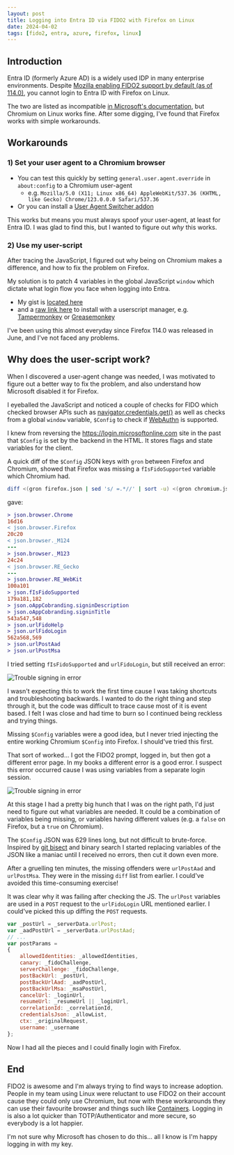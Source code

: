 ```yaml
---
layout: post
title: Logging into Entra ID via FIDO2 with Firefox on Linux
date: 2024-04-02
tags: [fido2, entra, azure, firefox, linux]
---
```


## Introduction

Entra ID (formerly Azure AD) is a widely used IDP in many enterprise
environments. Despite [Mozilla enabling FIDO2 support by default (as of
114.0)](https://www.mozilla.org/en-US/firefox/114.0/releasenotes), you cannot
login to Entra ID with Firefox on Linux.

The two are listed as incompatible [in Microsoft's
documentation](https://learn.microsoft.com/en-us/entra/identity/authentication/concept-fido2-compatibility#web-browser-support),
but Chromium on Linux works fine. After some digging, I've found that Firefox
works with simple workarounds.

## Workarounds

### 1) Set your user agent to a Chromium browser

* You can test this quickly by setting `general.user.agent.override` in
  `about:config` to a Chromium user-agent
    * e.g. `Mozilla/5.0 (X11; Linux x86_64) AppleWebKit/537.36 (KHTML, like
      Gecko) Chrome/123.0.0.0 Safari/537.36`
* Or you can install a [User Agent Switcher
  addon](https://addons.mozilla.org/en-US/firefox/addon/user-agent-string-switcher/)

This works but means you must always spoof your user-agent, at least for Entra
ID. I was glad to find this, but I wanted to figure out _why_ this works.

### 2) Use my user-script

After tracing the JavaScript, I figured out why being on Chromium makes a
difference, and how to fix the problem on Firefox.

My solution is to patch 4 variables in the global JavaScript `window` which
dictate what login flow you face when logging into Entra.
* My gist is [located
  here](https://gist.github.com/itsjfx/e9e63130ba17a180a2e42294a2d955d5)
* and a [raw link
  here](https://gist.github.com/itsjfx/e9e63130ba17a180a2e42294a2d955d5/raw/75157271fae2e7f89b13e8ec43e2037ac673c187/azure_login_fido2_fix.user.js)
  to install with a userscript manager, e.g.
  [Tampermonkey](https://addons.mozilla.org/en-US/firefox/addon/tampermonkey) or
  [Greasemonkey](https://addons.mozilla.org/en-US/firefox/addon/greasemonkey/)

I've been using this almost everyday since Firefox 114.0 was released in June,
and I've not faced any problems.

## Why does the user-script work?

When I discovered a user-agent change was needed, I was motivated to figure out
a better way to fix the problem, and also understand how Microsoft disabled it
for Firefox.

I eyeballed the JavaScript and noticed a couple of checks for FIDO which checked
browser APIs such as
[navigator.credentials.get()](https://developer.mozilla.org/en-US/docs/Web/API/CredentialsContainer/get)
as well as checks from a global `window` variable, `$Config` to check if
[WebAuthn](https://en.wikipedia.org/wiki/WebAuthn) is supported.

I knew from reversing the <https://login.microsoftonline.com> site in the past
that `$Config` is set by the backend in the HTML. It stores flags and state
variables for the client.

A quick diff of the `$Config` JSON keys with `gron` between Firefox and
Chromium, showed that Firefox was missing a `fIsFidoSupported` variable which
Chromium had.

```bash
diff <(gron firefox.json | sed 's/ =.*//' | sort -u) <(gron chromium.json | sed 's/ =.*//' | sort -u)
```

gave:
```diff
> json.browser.Chrome
16d16
< json.browser.Firefox
20c20
< json.browser._M124
---
> json.browser._M123
24c24
< json.browser.RE_Gecko
---
> json.browser.RE_WebKit
100a101
> json.fIsFidoSupported
179a181,182
> json.oAppCobranding.signinDescription
> json.oAppCobranding.signinTitle
543a547,548
> json.urlFidoHelp
> json.urlFidoLogin
562a568,569
> json.urlPostAad
> json.urlPostMsa
```

I tried setting `fIsFidoSupported` and `urlFidoLogin`, but still received an
error:

![Trouble signing in
error](/assets/blog/entra-id-fido2-firefox-linux/passkey-error.png)

I wasn't expecting this to work the first time cause I was taking shortcuts and
troubleshooting backwards. I wanted to do the right thing and step through it,
but the code was difficult to trace cause most of it is event based. I felt I
was close and had time to burn so I continued being reckless and trying things.

Missing `$Config` variables were a good idea, but I never tried injecting the
entire working Chromium `$Config` into Firefox. I should've tried this first.

That sort of worked... I got the FIDO2 prompt, logged in, but then got a
different error page. In my books a different error is a good error. I suspect
this error occurred cause I was using variables from a separate login session.

![Trouble signing in
error](/assets/blog/entra-id-fido2-firefox-linux/token-error.png)

At this stage I had a pretty big hunch that I was on the right path, I'd just
need to figure out what variables are needed. It could be a combination of
variables being missing, or variables having different values (e.g. a `false`
on Firefox, but a `true` on Chromium).

The `$Config` JSON was 629 lines long, but not difficult to brute-force.
Inspired by [git bisect](https://git-scm.com/docs/git-bisect) and binary search
I started replacing variables of the JSON like a maniac until I received no
errors, then cut it down even more.

After a gruelling ten minutes, the missing offenders were `urlPostAad` and
`urlPostMsa`. They were in the missing `diff` list from earlier. I could've
avoided this time-consuming exercise!

It was clear why it was failing after checking the JS. The `urlPost` variables
are used in a `POST` request to the `urlFidoLogin` URL mentioned earlier. I
could've picked this up diffing the `POST` requests.

```javascript
var _postUrl = _serverData.urlPost;
var _aadPostUrl = _serverData.urlPostAad;
// ...
var postParams =
{
    allowedIdentities: _allowedIdentities,
    canary: _fidoChallenge,
    serverChallenge: _fidoChallenge,
    postBackUrl: _postUrl,
    postBackUrlAad: _aadPostUrl,
    postBackUrlMsa: _msaPostUrl,
    cancelUrl: _loginUrl,
    resumeUrl: _resumeUrl || _loginUrl,
    correlationId: _correlationId,
    credentialsJson: _allowList,
    ctx: _originalRequest,
    username: _username
};
```

Now I had all the pieces and I could finally login with Firefox.

## End

FIDO2 is awesome and I'm always trying to find ways to increase adoption. People
in my team using Linux were reluctant to use FIDO2 on their account cause they
could only use Chromium, but now with these workarounds they can use their
favourite browser and things such like
[Containers](https://support.mozilla.org/en-US/kb/containers). Logging in is
also a lot quicker than TOTP/Authenticator and more secure, so everybody is a
lot happier.

I'm not sure why Microsoft has chosen to do this... all I know is I'm happy
logging in with my key.
